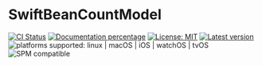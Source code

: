 # SwiftBeanCountModel

[![CI Status](https://github.com/Nef10/SwiftBeanCountModel/workflows/Continuous%20Integration/badge.svg?event=push)](https://github.com/Nef10/SwiftBeanCountModel/actions?query=workflow%3A%22Continuous+Integration%22) [![Documentation percentage](https://nef10.github.io/SwiftBeanCountModel/badge.svg)](https://nef10.github.io/SwiftBeanCountModel/) [![License: MIT](https://img.shields.io/github/license/Nef10/SwiftBeanCountModel)](https://github.com/Nef10/SwiftBeanCountModel/blob/master/LICENSE) [![Latest version](https://img.shields.io/github/v/release/Nef10/SwiftBeanCountModel?label=SemVer&sort=semver)](https://github.com/Nef10/SwiftBeanCountModel/releases) ![platforms supported: linux | macOS | iOS | watchOS | tvOS](https://img.shields.io/badge/platform-linux%20%7C%20macOS%20%7C%20iOS%20%7C%20watchOS%20%7C%20tvOS-blue) ![SPM compatible](https://img.shields.io/badge/SPM-compatible-9cf)
